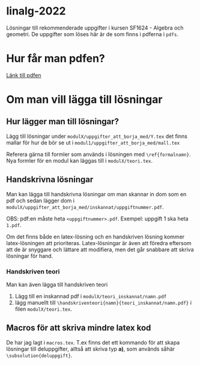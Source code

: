 # linalg-2022
Lösningar till rekommenderade uppgifter i kursen SF1624 - Algebra och geometri. De uppgifter som löses här är de som finns i pdferna i `pdfs`.

# Hur får man pdfen?
[Länk till pdfen](https://github.com/simon-rosen/linalg-2022/blob/main/linalg_2022.pdf)


# Om man vill lägga till lösningar
## Hur lägger man till lösningar?
Lägg till lösningar under `modulX/uppgifter_att_borja_med/Y.tex` det finns mallar för hur de bör se ut i `modul1/uppgifter_att_borja_med/mall.tex`

Referera gärna till formler som används i lösningen med `\ref{formalnamn}`. Nya formler för en modul kan läggas till i `modulX/teori.tex`.

## Handskrivna lösningar
Man kan lägga till handskrivna lösningar om man skannar in dom som en pdf och sedan lägger dom i `modulX/uppgifter_att_borja_med/inskannat/uppgiftnummer.pdf`.

OBS: pdf:en måste heta `<uppgiftnummer>.pdf`. Exempel: uppgift 1 ska heta `1.pdf`.

Om det finns både en latex-lösning och en handskriven lösning kommer latex-lösningen att prioriteras. Latex-lösningar är även att föredra eftersom att de är snyggare och lättare att modifiera, men det går snabbare att skriva lösningar för hand.

### Handskriven teori
Man kan även lägga till handskriven teori

1. Lägg till en inskannad pdf i `modulX/teori_inskannat/namn.pdf`
2. lägg manuellt till `\handskriventeori{namn}{teori_inskannat/namn.pdf}` i filen `modulX/teori.tex`.

## Macros för att skriva mindre latex kod
De har jag lagt i `macros.tex`. T.ex finns det ett kommando för att skapa lösningar till deluppgifter, alltså att skriva typ **a)**, som används såhär `\subsolution{deluppgift}`.

